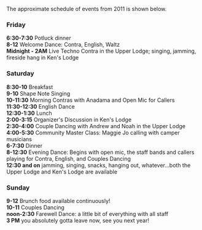 The approximate schedule of events from 2011 is shown below.


### Friday


**6:30\-7:30** Potluck dinner  
 **8\-12** Welcome Dance: Contra, English, Waltz  
 **Midnight \- 2AM** Live Techno Contra in the Upper Lodge; singing, jamming, fireside hang in Ken's Lodge


### Saturday


**8:30\-10** Breakfast  
 **9\-10** Shape Note Singing   
 **10\-11:30** Morning Contras with Anadama and Open Mic for Callers  
 **11:30\-12:30** English Dance   
 **12:30\-1:30** Lunch  
**2:00\-3:15** Organizer's Discussion in Ken's Lodge   
 **2:30\-4:00** Couple Dancing with Andrew and Noah in the Upper Lodge  
**4:00\-5:30** Community Master Class: Maggie Jo calling with camper musicians  
**6\-7:30** Dinner  
**8\-12:30** Evening Dance: Begins with open mic, the staff bands and callers playing for Contra, English, and Couples Dancing   
**12:30 and on** jamming, singing, snacks, hanging out, whatever...both the Upper Lodge and Ken's Lodge are available


### Sunday


**9\-12** Brunch food available continuously!  
**10\-11** Couples Dancing  
**noon\-2:30** Farewell Dance: a little bit of everything with all staff  
**3 PM** you absolutely gotta leave now, see you next year!


